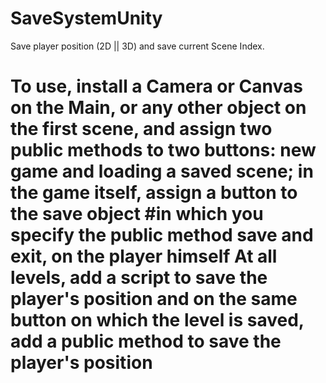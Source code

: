 # SaveSystemUnity
Save player position (2D || 3D) and save current Scene Index.

# To use, install a Camera or Canvas on the Main, or any other object on the first scene, and assign two public methods to two buttons: new game and loading a saved scene; in the game itself, assign a button to the save object #in which you specify the public method save and exit, on the player himself At all levels, add a script to save the player's position and on the same button on which the level is saved, add a public method to save the player's position
